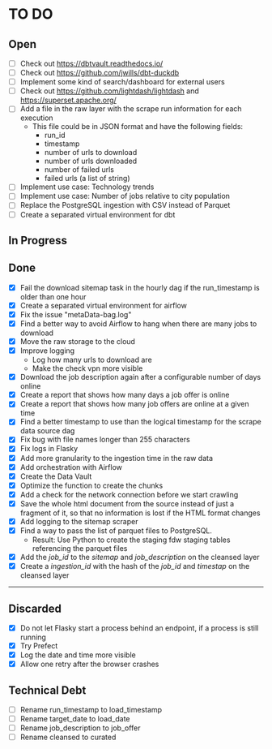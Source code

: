 # TO DO

## Open

- [ ] Check out https://dbtvault.readthedocs.io/
- [ ] Check out https://github.com/jwills/dbt-duckdb
- [ ] Implement some kind of search/dashboard for external users
- [ ] Check out https://github.com/lightdash/lightdash and https://superset.apache.org/
- [ ] Add a file in the raw layer with the scrape run information for each execution
    - This file could be in JSON format and have the following fields:
        - run_id
        - timestamp
        - number of urls to download
        - number of urls downloaded
        - number of failed urls
        - failed urls (a list of string)
- [ ] Implement use case: Technology trends
- [ ] Implement use case: Number of jobs relative to city population
- [ ] Replace the PostgreSQL ingestion with CSV instead of Parquet
- [ ] Create a separated virtual environment for dbt

## In Progress


## Done

- [x] Fail the download sitemap task in the hourly dag if the run_timestamp is older than one hour
- [x] Create a separated virtual environment for airflow
- [x] Fix the issue "metaData-bag.log"
- [x] Find a better way to avoid Airflow to hang when there are many jobs to download
- [x] Move the raw storage to the cloud
- [x] Improve logging
    - Log how many urls to download are
    - Make the check vpn more visible
- [x] Download the job description again after a configurable number of days online
- [x] Create a report that shows how many days a job offer is online
- [x] Create a report that shows how many job offers are online at a given time
- [x] Find a better timestamp to use than the logical timestamp for the scrape data source dag
- [x] Fix bug with file names longer than 255 characters
- [x] Fix logs in Flasky
- [x] Add more granularity to the ingestion time in the raw data
- [x] Add orchestration with Airflow
- [x] Create the Data Vault
- [x] Optimize the function to create the chunks
- [x] Add a check for the network connection before we start crawling
- [x] Save the whole html document from the source instead of just a fragment of it, so that no information is lost if
  the HTML format changes
- [x] Add logging to the sitemap scraper
- [x] Find a way to pass the list of parquet files to PostgreSQL.
    - Result: Use Python to create the staging fdw staging tables referencing the parquet files
- [x] Add the _job_id_ to the _sitemap_ and _job_description_ on the cleansed layer
- [x] Create a _ingestion_id_ with the hash of the _job_id_ and _timestap_ on the cleansed layer

---

## Discarded

- [x] Do not let Flasky start a process behind an endpoint, if a process is still running
- [x] Try Prefect
- [x] Log the date and time more visible
- [x] Allow one retry after the browser crashes

## Technical Debt

- [ ] Rename run_timestamp to load_timestamp
- [ ] Rename target_date to load_date
- [ ] Rename job_description to job_offer
- [ ] Rename cleansed to curated
